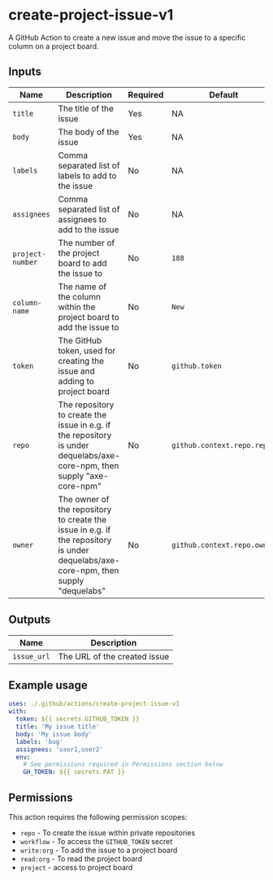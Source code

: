 # create-project-issue-v1

A GitHub Action to create a new issue and move the issue to a specific column on a project board.

## Inputs

| Name             | Description                                                                                                                        | Required | Default                     |
| ---------------- | ---------------------------------------------------------------------------------------------------------------------------------- | -------- | --------------------------- |
| `title`          | The title of the issue                                                                                                             | Yes      | NA                          |
| `body`           | The body of the issue                                                                                                              | Yes      | NA                          |
| `labels`         | Comma separated list of labels to add to the issue                                                                                 | No       | NA                          |
| `assignees`      | Comma separated list of assignees to add to the issue                                                                              | No       | NA                          |
| `project-number` | The number of the project board to add the issue to                                                                                | No       | `188`                       |
| `column-name`    | The name of the column within the project board to add the issue to                                                                | No       | `New`                       |
| `token`          | The GitHub token, used for creating the issue and adding to project board                                                          | No       | `github.token`              |
| `repo`           | The repository to create the issue in e.g. if the repository is under dequelabs/axe-core-npm, then supply "axe-core-npm"           | No       | `github.context.repo.repo`  |
| `owner`          | The owner of the repository to create the issue in e.g. if the repository is under dequelabs/axe-core-npm, then supply "dequelabs" | No       | `github.context.repo.owner` |

## Outputs

| Name        | Description                  |
| ----------- | ---------------------------- |
| `issue_url` | The URL of the created issue |

## Example usage

```yaml
uses: ./.github/actions/create-project-issue-v1
with:
  token: ${{ secrets.GITHUB_TOKEN }}
  title: 'My issue title'
  body: 'My issue body'
  labels: 'bug'
  assignees: 'user1,user2'
  env:
    # See permissions required in Permissions section below
    GH_TOKEN: ${{ secrets.PAT }}
```

## Permissions

This action requires the following permission scopes:

- `repo` - To create the issue within private repositories
- `workflow` - To access the `GITHUB_TOKEN` secret
- `write:org` - To add the issue to a project board
- `read:org` - To read the project board
- `project` - access to project board
